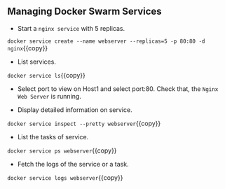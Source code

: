 ## Managing Docker Swarm Services

- Start a `nginx service` with 5 replicas.

`docker service create --name webserver --replicas=5 -p 80:80 -d nginx`{{copy}}

- List services.

`docker service ls`{{copy}}

- Select port to view on Host1 and select port:80. Check that, the `Nginx Web Server` is running.

- Display detailed information on service.

`docker service inspect --pretty webserver`{{copy}}

- List the tasks of service.

`docker service ps webserver`{{copy}}

- Fetch the logs of the service or a task.

`docker service logs webserver`{{copy}}